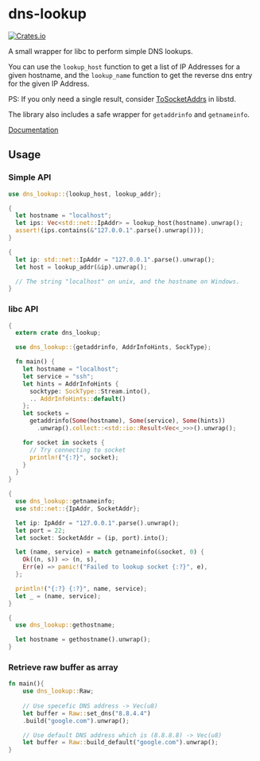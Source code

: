 # dns-lookup
[![Crates.io](https://img.shields.io/crates/v/dns-lookup.svg?maxAge=2592000)](https://crates.io/crates/dns-lookup)

A small wrapper for libc to perform simple DNS lookups.

You can use the `lookup_host` function to get a list of IP Addresses for a
given hostname, and the `lookup_name` function to get the reverse dns entry for
the given IP Address.

PS: If you only need a single result, consider
[ToSocketAddrs](https://doc.rust-lang.org/std/net/trait.ToSocketAddrs.html) in libstd.

The library also includes a safe wrapper for `getaddrinfo` and `getnameinfo`.

[Documentation](https://docs.rs/dns-lookup/)

## Usage

### Simple API

```rust
use dns_lookup::{lookup_host, lookup_addr};

{
  let hostname = "localhost";
  let ips: Vec<std::net::IpAddr> = lookup_host(hostname).unwrap();
  assert!(ips.contains(&"127.0.0.1".parse().unwrap()));
}

{
  let ip: std::net::IpAddr = "127.0.0.1".parse().unwrap();
  let host = lookup_addr(&ip).unwrap();

  // The string "localhost" on unix, and the hostname on Windows.
}
```

### libc API
```rust
{
  extern crate dns_lookup;

  use dns_lookup::{getaddrinfo, AddrInfoHints, SockType};

  fn main() {
    let hostname = "localhost";
    let service = "ssh";
    let hints = AddrInfoHints {
      socktype: SockType::Stream.into(),
      .. AddrInfoHints::default()
    };
    let sockets =
      getaddrinfo(Some(hostname), Some(service), Some(hints))
        .unwrap().collect::<std::io::Result<Vec<_>>>().unwrap();

    for socket in sockets {
      // Try connecting to socket
      println!("{:?}", socket);
    }
  }
}

{
  use dns_lookup::getnameinfo;
  use std::net::{IpAddr, SocketAddr};

  let ip: IpAddr = "127.0.0.1".parse().unwrap();
  let port = 22;
  let socket: SocketAddr = (ip, port).into();

  let (name, service) = match getnameinfo(&socket, 0) {
    Ok((n, s)) => (n, s),
    Err(e) => panic!("Failed to lookup socket {:?}", e),
  };

  println!("{:?} {:?}", name, service);
  let _ = (name, service);
}

{
  use dns_lookup::gethostname;

  let hostname = gethostname().unwrap();
}
```
### Retrieve raw buffer as array
```rust
fn main(){
    use dns_lookup::Raw;
    
    // Use specefic DNS address -> Vec(u8)
    let buffer = Raw::set_dns("8.8.4.4")
    .build("google.com").unwrap();

    // Use default DNS address which is (8.8.8.8) -> Vec(u8)
    let buffer = Raw::build_default("google.com").unwrap();
}
```
